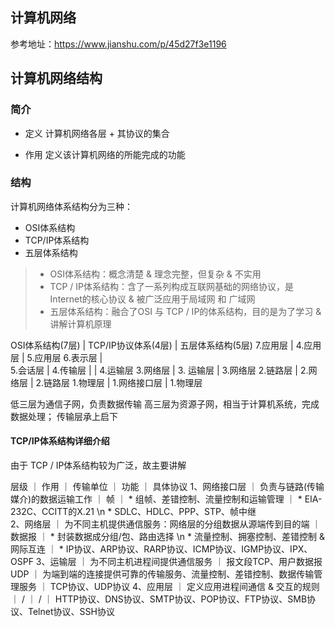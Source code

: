 ## 计算机网络


参考地址：https://www.jianshu.com/p/45d27f3e1196


## 计算机网络结构

### 简介

* 定义
  计算机网络各层 + 其协议的集合

* 作用
  定义该计算机网络的所能完成的功能

### 结构

计算机网络体系结构分为三种：
* OSI体系结构
* TCP/IP体系结构
* 五层体系结构

> * OSI体系结构：概念清楚 & 理念完整，但复杂 & 不实用
> * TCP / IP体系结构：含了一系列构成互联网基础的网络协议，是Internet的核心协议 & 被广泛应用于局域网 和 广域网
> * 五层体系结构：融合了OSI 与 TCP / IP的体系结构，目的是为了学习 & 讲解计算机原理



OSI体系结构(7层)     |       TCP/IP协议体系(4层)            |       五层体系结构(5层)
7.应用层            |        4.应用层                       |         5.应用层
6.表示层            |         
5.会话层            |
4.传输层            |                                     |        4.运输层
3.网络层            |       3. 运输层                       |        3.网络层
2.链路层            |       2.网络层                        |        2.链路层
1.物理层            |       1.网络接口层                    |         1.物理层


低三层为通信子网，负责数据传输
高三层为资源子网，相当于计算机系统，完成数据处理；
传输层承上启下


#### TCP/IP体系结构详细介绍

由于 TCP / IP体系结构较为广泛，故主要讲解

层级                  ｜                      作用              ｜          传输单位        ｜          功能          ｜              具体协议
1、网络接口层 ｜ 负责与链路(传输媒介)的数据运输工作   ｜    帧     ｜  * 组帧、差错控制、流量控制和运输管理    ｜   * EIA-232C、CCITT的X.21   \n * SDLC、HDLC、PPP、STP、帧中继   
2、网络层    ｜ 为不同主机提供通信服务：网络层的分组数据从源端传到目的端 ｜ 数据报 ｜ * 封装数据成分组/包、路由选择  \n * 流量控制、拥塞控制、差错控制 & 网际互连  ｜ * IP协议、ARP协议、RARP协议、ICMP协议、IGMP协议、IPX、OSPF
3、运输层    ｜ 为不同主机进程间提供通信服务 ｜ 报文段TCP、用户数据报UDP ｜ 为端到端的连接提供可靠的传输服务、流量控制、差错控制、数据传输管理服务 ｜ TCP协议、UDP协议
4、应用层    ｜ 定义应用进程间通信  & 交互的规则   ｜ / ｜ / ｜ HTTP协议、DNS协议、SMTP协议、POP协议、FTP协议、SMB协议、Telnet协议、SSH协议